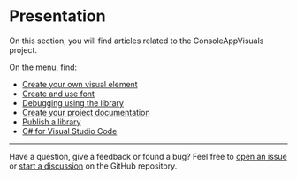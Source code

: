 # Presentation

On this section, you will find articles related to the ConsoleAppVisuals project.

On the menu, find:

- [Create your own visual element](/ConsoleAppVisuals/articles/create_element.html)
- [Create and use font](/ConsoleAppVisuals/articles/create_font.html)
- [Debugging using the library](/ConsoleAppVisuals/articles/debugging.html)
- [Create your project documentation](/ConsoleAppVisuals/articles/create_docs.html)
- [Publish a library](/ConsoleAppVisuals/articles/publish_library.html)
- [C# for Visual Studio Code](/ConsoleAppVisuals/articles/csharp_for_vscode.html)

---

Have a question, give a feedback or found a bug? Feel free to [open an issue](https://github.com/MorganKryze/ConsoleAppVisuals/issues) or [start a discussion](https://github.com/MorganKryze/ConsoleAppVisuals/discussions) on the GitHub repository.
